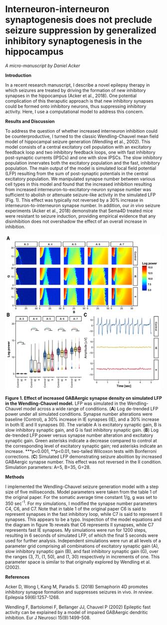 # Interneuron-interneuron synaptogenesis does not preclude seizure suppression by generalized inhibitory synaptogenesis in the hippocampus
*A micro-manuscript by Daniel Acker*

**Introduction**

In a recent research manuscript, I describe a novel epilepsy therapy in which seizures are treated by driving the formation of new inhibitory synapses in the hippocampus (Acker et al., 2018). One potential complication of this theraputic approach is that new inhibitory synapses could be formed onto inhibitory neurons, thus suppressing inhibitory activity. Here, I use a computational model to address this concern.

**Results and Discussion**

To address the question of whether increased interneuron inhibition could be counterproductive, I turned to the classic Wendling-Chauvel mean field model of hippocampal seizure generation (Wendling et al., 2002). This model consists of a central excitatory cell population with an excitatory feedback loop and two inhibitory feedback loops, one with fast inhibitory post-synaptic currents (IPSCs) and one with slow IPSCs. The slow inhibitory population innervates both the excitatory population and the fast, inhibitory population. The main output of the model is simulated local field potential (LFP) resulting from the sum of post-synaptic potentials in the central excitatory population. We manipulated synapse number between various cell types in this model and found that the increased inhibition resulting from increased interneuron-to-excitatory-neuron synapse number was sufficient to abolish or attenuate seizure-like activity in the simulated LFP (Fig. 1). This effect was typically not reversed by a 30% increase in interneuron-to-interneuron synapse number. In addition, our *in vivo* seizure experiments (Acker et al., 2018) demonstrate that Sema4D treated mice were resistant to seizure induction, providing empirical evidence that any disinhibition does not overshadow the effect of an overall increase in inhibition.

<img src="https://github.com/AckerDWM/Inhibitory-synaptogenesis-mean-field-EEG/blob/master/figure-with-error-bars.png" alt="alt text" width="500" height="500">

**Figure 1. Effect of increased GABAergic synapse density on simulated LFP in the Wendling-Chauvel model.** LFP was simulated in the Wendling-Chauvel model across a wide range of conditions. (**A**) Log de-trended LFP power under all simulated conditions. Synapse number alterations were baseline (Control), a 30% increase in IE synapses (IE), and a 30% increase in both IE and II synapses (II). The variable A is excitatory synaptic gain, B is slow inhibitory synaptic gain, and G is fast inhibitory synaptic gain. (**B**) Log de-trended LFP power versus synapse number alteration and excitatory synaptic gain. Green asterisks indicate a decrease compared to control at the corresponding level of excitatory synaptic gain; red asterisks indicate an increase. ***p<0.001, **p<0.01, two-tailed Wilcoxon tests with Bonferroni corrections. (**C**) Simulated LFP demonstrating seizure abolition by increased GABAergic synapse number. This effect was not reversed in the II condition. Simulation parameters: A=5, B=35, G=28.

**Methods**

I implemented the Wendling-Chauvel seizure generation model with a step size of five milliseconds. Model parameters were taken from the table 1 of the original paper. For the somatic average time constant 1/g, g was set to 350 sec<sup>-1</sup>. For my simulations, I modified the synapse number parameters C4, C6, and C7. Note that in table 1 of the original paper C6 is said to represent synapses in the fast inhibitory loop, while C7 is said to represent II synapses. This appears to be a typo. Inspection of the model equations and the diagram in figure 1b reveals that C6 represents II synapses, while C7 represents fast IE synapses. My simulations were run for 1200 steps, resulting in 6 seconds of simulated LFP, of which the final 5 seconds were used for further analysis. Independent simulations were run at all levels of a parameter grid comprising all combinations of excitatory synaptic gain (A), slow inhibitory synaptic gain (B), and fast inhibitory synaptic gain (G), over the ranges (3, 7), (1, 50), and (1, 30) respectively in increments of one. This parameter space is similar to that originally explored by Wendling et al. (2002).

**References**

Acker D, Wong I, Kang M, Paradis S. (2018) Semaphorin 4D promotes inhibitory synapse formation and suppresses seizures in vivo. *In review*. Epilepsia 59(6):1257-1268.

Wendling F, Bartolomei F, Bellanger JJ, Chauvel P (2002) Epileptic fast activity can be explained by a model of impaired GABAergic dendritic inhibition. Eur J Neurosci 15(9):1499-508.
